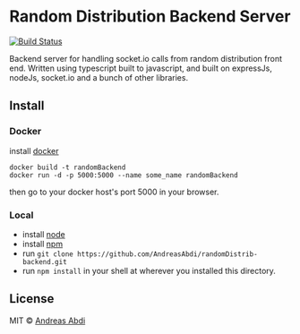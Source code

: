 # Random Distribution Backend Server

[![Build Status](https://travis-ci.org/AndreasAbdi/randomDistrib-backend.svg?branch=master)](https://travis-ci.org/AndreasAbdi/randomDistrib-backend)

Backend server for handling socket.io calls from random distribution front end.
Written using typescript built to javascript,
and built on expressJs, nodeJs, socket.io and a bunch of other libraries.

## Install

### Docker

install [docker](https://www.docker.com/)

```code
docker build -t randomBackend
docker run -d -p 5000:5000 --name some_name randomBackend
```

then go to your docker host's port 5000 in your browser.

### Local
- install [node](https://nodejs.org/en/)
- install [npm](https://www.npmjs.com/)
- run `git clone https://github.com/AndreasAbdi/randomDistrib-backend.git`
- run `npm install` in your shell at wherever you installed this directory.

## License

MIT © [Andreas Abdi](https://github.com/AndreasAbdi)
